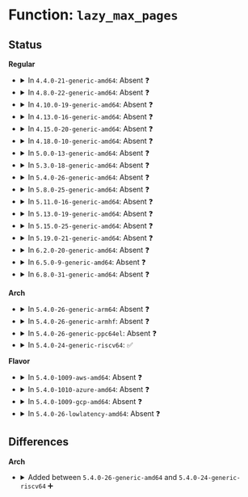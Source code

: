 # Function: <code>lazy_max_pages</code>

## Status
<b>Regular</b>
<ul>
<li>
<details>
<summary>In <code>4.4.0-21-generic-amd64</code>: Absent ❓</summary>

```json
{
  "name": "lazy_max_pages",
  "collision_type": "Unique Static",
  "inline_type": "Full",
  "funcs": [
    {
      "addr": 18446744071580733940,
      "name": "lazy_max_pages",
      "external": false,
      "loc": "mm/vmalloc.c:569",
      "file": "mm/vmalloc.c",
      "inline": "not declared, inlined",
      "caller_inline": [
        "mm/vmalloc.c:set_iounmap_nonlazy"
      ],
      "caller_func": []
    }
  ],
  "symbols": []
}
```
</details>
</li>
<li>
<details>
<summary>In <code>4.8.0-22-generic-amd64</code>: Absent ❓</summary>

```json
{
  "name": "lazy_max_pages",
  "collision_type": "Unique Static",
  "inline_type": "Full",
  "funcs": [
    {
      "addr": 18446744071580859574,
      "name": "lazy_max_pages",
      "external": false,
      "loc": "mm/vmalloc.c:593",
      "file": "mm/vmalloc.c",
      "inline": "not declared, inlined",
      "caller_inline": [
        "mm/vmalloc.c:set_iounmap_nonlazy"
      ],
      "caller_func": []
    }
  ],
  "symbols": []
}
```
</details>
</li>
<li>
<details>
<summary>In <code>4.10.0-19-generic-amd64</code>: Absent ❓</summary>

```json
{
  "name": "lazy_max_pages",
  "collision_type": "Unique Static",
  "inline_type": "Full",
  "funcs": [
    {
      "addr": 18446744071580922724,
      "name": "lazy_max_pages",
      "external": false,
      "loc": "mm/vmalloc.c:593",
      "file": "mm/vmalloc.c",
      "inline": "not declared, inlined",
      "caller_inline": [
        "mm/vmalloc.c:free_vmap_area_noflush",
        "mm/vmalloc.c:set_iounmap_nonlazy"
      ],
      "caller_func": []
    }
  ],
  "symbols": []
}
```
</details>
</li>
<li>
<details>
<summary>In <code>4.13.0-16-generic-amd64</code>: Absent ❓</summary>

```json
{
  "name": "lazy_max_pages",
  "collision_type": "Unique Static",
  "inline_type": "Full",
  "funcs": [
    {
      "addr": 18446744071580967076,
      "name": "lazy_max_pages",
      "external": false,
      "loc": "mm/vmalloc.c:644",
      "file": "mm/vmalloc.c",
      "inline": "not declared, inlined",
      "caller_inline": [
        "mm/vmalloc.c:free_vmap_area_noflush",
        "mm/vmalloc.c:set_iounmap_nonlazy"
      ],
      "caller_func": []
    }
  ],
  "symbols": []
}
```
</details>
</li>
<li>
<details>
<summary>In <code>4.15.0-20-generic-amd64</code>: Absent ❓</summary>

```json
{
  "name": "lazy_max_pages",
  "collision_type": "Unique Static",
  "inline_type": "Full",
  "funcs": [
    {
      "addr": 18446744071581068740,
      "name": "lazy_max_pages",
      "external": false,
      "loc": "mm/vmalloc.c:642",
      "file": "mm/vmalloc.c",
      "inline": "not declared, inlined",
      "caller_inline": [
        "mm/vmalloc.c:free_vmap_area_noflush",
        "mm/vmalloc.c:set_iounmap_nonlazy"
      ],
      "caller_func": []
    }
  ],
  "symbols": []
}
```
</details>
</li>
<li>
<details>
<summary>In <code>4.18.0-10-generic-amd64</code>: Absent ❓</summary>

```json
{
  "name": "lazy_max_pages",
  "collision_type": "Unique Static",
  "inline_type": "Full",
  "funcs": [
    {
      "addr": 18446744071581210260,
      "name": "lazy_max_pages",
      "external": false,
      "loc": "mm/vmalloc.c:622",
      "file": "mm/vmalloc.c",
      "inline": "not declared, inlined",
      "caller_inline": [
        "mm/vmalloc.c:free_vmap_area_noflush",
        "mm/vmalloc.c:set_iounmap_nonlazy"
      ],
      "caller_func": []
    }
  ],
  "symbols": []
}
```
</details>
</li>
<li>
<details>
<summary>In <code>5.0.0-13-generic-amd64</code>: Absent ❓</summary>

```json
{
  "name": "lazy_max_pages",
  "collision_type": "Unique Static",
  "inline_type": "Full",
  "funcs": [
    {
      "addr": 18446744071581293972,
      "name": "lazy_max_pages",
      "external": false,
      "loc": "mm/vmalloc.c:622",
      "file": "mm/vmalloc.c",
      "inline": "not declared, inlined",
      "caller_inline": [
        "mm/vmalloc.c:free_vmap_area_noflush",
        "mm/vmalloc.c:set_iounmap_nonlazy"
      ],
      "caller_func": []
    }
  ],
  "symbols": []
}
```
</details>
</li>
<li>
<details>
<summary>In <code>5.3.0-18-generic-amd64</code>: Absent ❓</summary>

```json
{
  "name": "lazy_max_pages",
  "collision_type": "Unique Static",
  "inline_type": "Full",
  "funcs": [
    {
      "addr": 18446744071581372137,
      "name": "lazy_max_pages",
      "external": false,
      "loc": "mm/vmalloc.c:1215",
      "file": "mm/vmalloc.c",
      "inline": "not declared, inlined",
      "caller_inline": [
        "mm/vmalloc.c:free_vmap_area_noflush",
        "mm/vmalloc.c:__purge_vmap_area_lazy",
        "mm/vmalloc.c:set_iounmap_nonlazy"
      ],
      "caller_func": []
    }
  ],
  "symbols": []
}
```
</details>
</li>
<li>
<details>
<summary>In <code>5.4.0-26-generic-amd64</code>: Absent ❓</summary>

```json
{
  "name": "lazy_max_pages",
  "collision_type": "Unique Static",
  "inline_type": "Full",
  "funcs": [
    {
      "addr": 18446744071581433390,
      "name": "lazy_max_pages",
      "external": false,
      "loc": "mm/vmalloc.c:1212",
      "file": "mm/vmalloc.c",
      "inline": "not declared, inlined",
      "caller_inline": [
        "mm/vmalloc.c:free_vmap_area_noflush",
        "mm/vmalloc.c:__purge_vmap_area_lazy",
        "mm/vmalloc.c:set_iounmap_nonlazy"
      ],
      "caller_func": []
    }
  ],
  "symbols": []
}
```
</details>
</li>
<li>
<details>
<summary>In <code>5.8.0-25-generic-amd64</code>: Absent ❓</summary>

```json
{
  "name": "lazy_max_pages",
  "collision_type": "Unique Static",
  "inline_type": "Full",
  "funcs": [
    {
      "addr": 18446744071581633806,
      "name": "lazy_max_pages",
      "external": false,
      "loc": "mm/vmalloc.c:1313",
      "file": "mm/vmalloc.c",
      "inline": "not declared, inlined",
      "caller_inline": [
        "mm/vmalloc.c:free_vmap_area_noflush",
        "mm/vmalloc.c:__purge_vmap_area_lazy",
        "mm/vmalloc.c:set_iounmap_nonlazy"
      ],
      "caller_func": []
    }
  ],
  "symbols": []
}
```
</details>
</li>
<li>
<details>
<summary>In <code>5.11.0-16-generic-amd64</code>: Absent ❓</summary>

```json
{
  "name": "lazy_max_pages",
  "collision_type": "Unique Static",
  "inline_type": "Full",
  "funcs": [
    {
      "addr": 18446744071581679522,
      "name": "lazy_max_pages",
      "external": false,
      "loc": "mm/vmalloc.c:1304",
      "file": "mm/vmalloc.c",
      "inline": "not declared, inlined",
      "caller_inline": [
        "mm/vmalloc.c:free_vmap_area_noflush",
        "mm/vmalloc.c:__purge_vmap_area_lazy",
        "mm/vmalloc.c:set_iounmap_nonlazy"
      ],
      "caller_func": []
    }
  ],
  "symbols": []
}
```
</details>
</li>
<li>
<details>
<summary>In <code>5.13.0-19-generic-amd64</code>: Absent ❓</summary>

```json
{
  "name": "lazy_max_pages",
  "collision_type": "Unique Static",
  "inline_type": "Full",
  "funcs": [
    {
      "addr": 18446744071581701762,
      "name": "lazy_max_pages",
      "external": false,
      "loc": "mm/vmalloc.c:1574",
      "file": "mm/vmalloc.c",
      "inline": "not declared, inlined",
      "caller_inline": [
        "mm/vmalloc.c:free_vmap_area_noflush",
        "mm/vmalloc.c:__purge_vmap_area_lazy",
        "mm/vmalloc.c:set_iounmap_nonlazy"
      ],
      "caller_func": []
    }
  ],
  "symbols": []
}
```
</details>
</li>
<li>
<details>
<summary>In <code>5.15.0-25-generic-amd64</code>: Absent ❓</summary>

```json
{
  "name": "lazy_max_pages",
  "collision_type": "Unique Static",
  "inline_type": "Full",
  "funcs": [
    {
      "addr": 18446744071581973538,
      "name": "lazy_max_pages",
      "external": false,
      "loc": "mm/vmalloc.c:1624",
      "file": "mm/vmalloc.c",
      "inline": "not declared, inlined",
      "caller_inline": [
        "mm/vmalloc.c:free_vmap_area_noflush",
        "mm/vmalloc.c:__purge_vmap_area_lazy",
        "mm/vmalloc.c:set_iounmap_nonlazy"
      ],
      "caller_func": []
    }
  ],
  "symbols": []
}
```
</details>
</li>
<li>
<details>
<summary>In <code>5.19.0-21-generic-amd64</code>: Absent ❓</summary>

```json
{
  "name": "lazy_max_pages",
  "collision_type": "Unique Static",
  "inline_type": "Full",
  "funcs": [
    {
      "addr": 18446744071582387281,
      "name": "lazy_max_pages",
      "external": false,
      "loc": "mm/vmalloc.c:1653",
      "file": "mm/vmalloc.c",
      "inline": "not declared, inlined",
      "caller_inline": [
        "mm/vmalloc.c:free_vmap_area_noflush",
        "mm/vmalloc.c:drain_vmap_area_work",
        "mm/vmalloc.c:__purge_vmap_area_lazy"
      ],
      "caller_func": []
    }
  ],
  "symbols": []
}
```
</details>
</li>
<li>
<details>
<summary>In <code>6.2.0-20-generic-amd64</code>: Absent ❓</summary>

```json
{
  "name": "lazy_max_pages",
  "collision_type": "Unique Static",
  "inline_type": "Full",
  "funcs": [
    {
      "addr": 18446744071582893253,
      "name": "lazy_max_pages",
      "external": false,
      "loc": "mm/vmalloc.c:1706",
      "file": "mm/vmalloc.c",
      "inline": "not declared, inlined",
      "caller_inline": [
        "mm/vmalloc.c:free_vmap_area_noflush",
        "mm/vmalloc.c:drain_vmap_area_work",
        "mm/vmalloc.c:__purge_vmap_area_lazy"
      ],
      "caller_func": []
    }
  ],
  "symbols": []
}
```
</details>
</li>
<li>
<details>
<summary>In <code>6.5.0-9-generic-amd64</code>: Absent ❓</summary>

```json
{
  "name": "lazy_max_pages",
  "collision_type": "Unique Static",
  "inline_type": "Full",
  "funcs": [
    {
      "addr": 18446744071583108597,
      "name": "lazy_max_pages",
      "external": false,
      "loc": "mm/vmalloc.c:1700",
      "file": "mm/vmalloc.c",
      "inline": "not declared, inlined",
      "caller_inline": [
        "mm/vmalloc.c:free_vmap_area_noflush",
        "mm/vmalloc.c:drain_vmap_area_work",
        "mm/vmalloc.c:__purge_vmap_area_lazy"
      ],
      "caller_func": []
    }
  ],
  "symbols": []
}
```
</details>
</li>
<li>
<details>
<summary>In <code>6.8.0-31-generic-amd64</code>: Absent ❓</summary>

```json
{
  "name": "lazy_max_pages",
  "collision_type": "Unique Static",
  "inline_type": "Full",
  "funcs": [
    {
      "addr": 18446744071583290853,
      "name": "lazy_max_pages",
      "external": false,
      "loc": "mm/vmalloc.c:1700",
      "file": "mm/vmalloc.c",
      "inline": "not declared, inlined",
      "caller_inline": [
        "mm/vmalloc.c:free_vmap_area_noflush",
        "mm/vmalloc.c:drain_vmap_area_work",
        "mm/vmalloc.c:__purge_vmap_area_lazy"
      ],
      "caller_func": []
    }
  ],
  "symbols": []
}
```
</details>
</li>
</ul>
<b>Arch</b>
<ul>
<li>
<details>
<summary>In <code>5.4.0-26-generic-arm64</code>: Absent ❓</summary>

```json
{
  "name": "lazy_max_pages",
  "collision_type": "Unique Static",
  "inline_type": "Full",
  "funcs": [
    {
      "addr": 18446603336492835812,
      "name": "lazy_max_pages",
      "external": false,
      "loc": "mm/vmalloc.c:1212",
      "file": "mm/vmalloc.c",
      "inline": "not declared, inlined",
      "caller_inline": [
        "mm/vmalloc.c:free_vmap_area_noflush",
        "mm/vmalloc.c:__purge_vmap_area_lazy",
        "mm/vmalloc.c:set_iounmap_nonlazy"
      ],
      "caller_func": []
    }
  ],
  "symbols": []
}
```
</details>
</li>
<li>
<details>
<summary>In <code>5.4.0-26-generic-armhf</code>: Absent ❓</summary>

```json
{
  "name": "lazy_max_pages",
  "collision_type": "Unique Static",
  "inline_type": "Full",
  "funcs": [
    {
      "addr": 3226639884,
      "name": "lazy_max_pages",
      "external": false,
      "loc": "mm/vmalloc.c:1212",
      "file": "mm/vmalloc.c",
      "inline": "not declared, inlined",
      "caller_inline": [
        "mm/vmalloc.c:free_vmap_area_noflush",
        "mm/vmalloc.c:__purge_vmap_area_lazy",
        "mm/vmalloc.c:set_iounmap_nonlazy"
      ],
      "caller_func": []
    }
  ],
  "symbols": []
}
```
</details>
</li>
<li>
<details>
<summary>In <code>5.4.0-26-generic-ppc64el</code>: Absent ❓</summary>

```json
{
  "name": "lazy_max_pages",
  "collision_type": "Unique Static",
  "inline_type": "Full",
  "funcs": [
    {
      "addr": 13835058055286223176,
      "name": "lazy_max_pages",
      "external": false,
      "loc": "mm/vmalloc.c:1212",
      "file": "mm/vmalloc.c",
      "inline": "not declared, inlined",
      "caller_inline": [
        "mm/vmalloc.c:free_vmap_area_noflush",
        "mm/vmalloc.c:__purge_vmap_area_lazy",
        "mm/vmalloc.c:set_iounmap_nonlazy"
      ],
      "caller_func": []
    }
  ],
  "symbols": []
}
```
</details>
</li>
<li>
<details>
<summary>In <code>5.4.0-24-generic-riscv64</code>: ✅</summary>

```c
long unsigned int lazy_max_pages()
```

```json
{
  "name": "lazy_max_pages",
  "collision_type": "Unique Static",
  "inline_type": "No",
  "funcs": [
    {
      "addr": 18446743936272781612,
      "name": "lazy_max_pages",
      "external": false,
      "loc": "mm/vmalloc.c:1212",
      "file": "mm/vmalloc.c",
      "inline": "seen, unknown",
      "caller_inline": [],
      "caller_func": [
        "mm/vmalloc.c:free_vmap_area_noflush",
        "mm/vmalloc.c:set_iounmap_nonlazy"
      ]
    }
  ],
  "symbols": [
    {
      "addr": 18446743936272781612,
      "name": "lazy_max_pages",
      "section": ".text",
      "bind": "STB_LOCAL",
      "size": 104
    }
  ]
}
```
</details>
</li>
</ul>
<b>Flavor</b>
<ul>
<li>
<details>
<summary>In <code>5.4.0-1009-aws-amd64</code>: Absent ❓</summary>

```json
{
  "name": "lazy_max_pages",
  "collision_type": "Unique Static",
  "inline_type": "Full",
  "funcs": [
    {
      "addr": 18446744071581402238,
      "name": "lazy_max_pages",
      "external": false,
      "loc": "mm/vmalloc.c:1212",
      "file": "mm/vmalloc.c",
      "inline": "not declared, inlined",
      "caller_inline": [
        "mm/vmalloc.c:free_vmap_area_noflush",
        "mm/vmalloc.c:__purge_vmap_area_lazy",
        "mm/vmalloc.c:set_iounmap_nonlazy"
      ],
      "caller_func": []
    }
  ],
  "symbols": []
}
```
</details>
</li>
<li>
<details>
<summary>In <code>5.4.0-1010-azure-amd64</code>: Absent ❓</summary>

```json
{
  "name": "lazy_max_pages",
  "collision_type": "Unique Static",
  "inline_type": "Full",
  "funcs": [
    {
      "addr": 18446744071581344750,
      "name": "lazy_max_pages",
      "external": false,
      "loc": "mm/vmalloc.c:1212",
      "file": "mm/vmalloc.c",
      "inline": "not declared, inlined",
      "caller_inline": [
        "mm/vmalloc.c:free_vmap_area_noflush",
        "mm/vmalloc.c:__purge_vmap_area_lazy",
        "mm/vmalloc.c:set_iounmap_nonlazy"
      ],
      "caller_func": []
    }
  ],
  "symbols": []
}
```
</details>
</li>
<li>
<details>
<summary>In <code>5.4.0-1009-gcp-amd64</code>: Absent ❓</summary>

```json
{
  "name": "lazy_max_pages",
  "collision_type": "Unique Static",
  "inline_type": "Full",
  "funcs": [
    {
      "addr": 18446744071581393438,
      "name": "lazy_max_pages",
      "external": false,
      "loc": "mm/vmalloc.c:1212",
      "file": "mm/vmalloc.c",
      "inline": "not declared, inlined",
      "caller_inline": [
        "mm/vmalloc.c:free_vmap_area_noflush",
        "mm/vmalloc.c:__purge_vmap_area_lazy",
        "mm/vmalloc.c:set_iounmap_nonlazy"
      ],
      "caller_func": []
    }
  ],
  "symbols": []
}
```
</details>
</li>
<li>
<details>
<summary>In <code>5.4.0-26-lowlatency-amd64</code>: Absent ❓</summary>

```json
{
  "name": "lazy_max_pages",
  "collision_type": "Unique Static",
  "inline_type": "Full",
  "funcs": [
    {
      "addr": 18446744071581457372,
      "name": "lazy_max_pages",
      "external": false,
      "loc": "mm/vmalloc.c:1212",
      "file": "mm/vmalloc.c",
      "inline": "not declared, inlined",
      "caller_inline": [
        "mm/vmalloc.c:free_vmap_area_noflush",
        "mm/vmalloc.c:__purge_vmap_area_lazy",
        "mm/vmalloc.c:set_iounmap_nonlazy"
      ],
      "caller_func": []
    }
  ],
  "symbols": []
}
```
</details>
</li>
</ul>

## Differences
<b>Arch</b>
<ul>
<li>
<details>
<summary>Added between <code>5.4.0-26-generic-amd64</code> and <code>5.4.0-24-generic-riscv64</code> ➕</summary>

```c
long unsigned int lazy_max_pages()
```
</details>
</li>
</ul>
